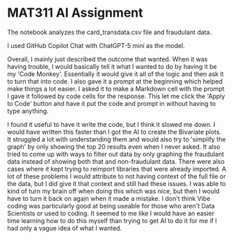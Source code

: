 # MAT311 AI Assignment

The notebook analyzes the card_transdata.csv file and fraudulant data.

I used GitHub Copilot Chat with ChatGPT-5 mini as the model.

Overall, I mainly just described the outcome that wanted. When it was having trouble, I would basically tell it what I wanted to do by having it be my 'Code Monkey'. Essentially it would give it all of the logic and then ask it to turn that into code. I also gave it a prompt at the beginning which helped make things a lot easier. I asked it to make a Markdown cell with the prompt I gave it followed by code cells for the response. This let me click the 'Apply to Code' button and have it put the code and prompt in without having to type anything.

I found it useful to have it write the code, but I think it slowed me down. I would have written this faster than I got the AI to create the Bivariate plots. It struggled a lot with understanding them and would also try to 'simplify the graph' by only showing the top 20 results even when I never asked. It also tried to come up with ways to filter out data by only graphing the fraudulant data instead of showing both that and non-fraudulant data. There were also cases where it kept trying to reimport libraries that were already imported. A lot of these problems I would attribute to not having context of the full file or the data, but I did give it that context and still had these issues. I was able to kind of turn my brain off when doing this which was nice, but then I would have to turn it back on again when it made a mistake. I don't think Vibe coding was particularly good at being useable for those who aren't Data Scientists or used to coding. It seemed to me like I would have an easier time learning how to do this myself than trying to get AI to do it for me if I had only a vague idea of what I wanted.
